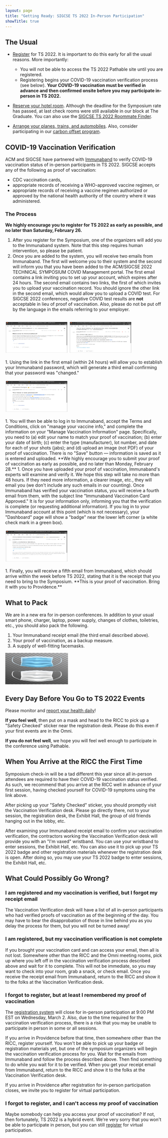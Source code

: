 ```yaml
---
layout: page
title: "Getting Ready: SIGCSE TS 2022 In-Person Participation"
showTitle: true
---
```


## The Usual

- [Register](/participants#registration) for TS 2022. It is important to do this early for all the usual reasons. More importantly:
  - You will not be able to access the TS 2022 Pathable site until you are registered.
  - Registering begins your COVID-19 vaccination verification process (see below). **Your COVID-19 vaccination must be verified in advance and then confirmed onsite before you may participate in-person in TS 2022.**

- [Reserve your hotel room](https://www.goprovidence.com/sigcse/hotel-information/). Although the deadline for the Symposium rate has passed, at last check rooms were still available in our block at The Graduate. You can also use the [SIGCSE TS 2022 Roommate Finder](http://localhost:4000/participants/#roommate-database).

- [Arrange your planes, trains, and automobiles](https://www.goprovidence.com/sigcse/getting-here/). Also, consider participating in our [carbon offset program](/participants#carbon-offset).

## COVID-19 Vaccination Verification

ACM and SIGCSE have partnered with [Immunaband](https://www.immunaband.com) to verify COVID-19 vaccination status of in-person participants in TS 2022. SIGCSE accepts any of the following as proof of vaccination:

- CDC vaccination cards,
- appropriate records of receiving a WHO-approved vaccine regimen, or
- appropriate records of receiving a vaccine regimen authorized or approved by the national health authority of the country where it was administered.

### The Process
**We highly encourage you to register for TS 2022 as early as possible, and no later than Saturday, February 26.**
1. After you register for the Symposium, one of the organizers will add you to the Immunaband system. Note that this step requires human intervention, so please be patient.
1. Once you are added to the system, you will receive two emails from Immunaband. The first will welcome you to their system and the second will inform you that you have been added to the ACM/SIGCSE 2022 TECHNICAL SYMPOSIUM COVID Management portal. The first email contains a link inviting you to set up your account, which expires after 24 hours. The second email contains two links, the first of which invites you to upload your vaccination record. You should ignore the other link in the second email, which would allow you to upload a COVID test. For SIGCSE 2022 conferences, negative COVID test results are <strong>not</strong> acceptable in lieu of proof of vaccination. Also, please do not be put off by the language in the emails referring to your employer.
<br><br>
<img src="/images/immunaband_welcome_email.png" width="200" height="100" alt="Immunaband Welcome Email">
<img src="/images/immunaband_youve_been_added_email.png" width="200" height="100" alt="Immunaband You've Been Added Email">
<br><br>
1. Using the link in the first email (within 24 hours) will allow you to establish your Immunaband password, which will generate a third email confirming that your password was "changed."
<br><br>
<img src="/images/immunaband_password_changed_email.png" width="200" height="100" alt="Immunaband Password Changed Email">
<br><br>
1. You will then be able to log in to Immunaband, accept the Terms and Conditions, click on "manage your vaccine info," and complete the information on your "Manage Vaccination Information" page. Specifically, you need to (a) edit your name to match your proof of vaccination; (b) enter your date of birth; (c) enter the type (manufacturer), lot number, and date for each of your shots (jabs); and (d) upload an image (not PDF) of your proof of vaccination. There is no "Save" button &mdash; information is saved as it is entered and uploaded. **We highly encourage you to submit your proof of vaccination as early as possible, and no later than Monday, February 28.**
1. Once you have uploaded your proof of vaccination, Immunaband's experts will examine and verify it. We hope this step will take no more than 48 hours. If they need more information, a clearer image, etc., they will email you (we don't include any such emails in our counting). Once Immunaband has verified your vaccination status, you will receive a fourth email from them, with the subject line "Immunaband Vaccination Card Approved." It is for your information only, informing you that the verification is complete (or requesting additional information). If you log in to your Immunaband account at this point (which is not necessary), your "Dashboard" page will show a "badge" near the lower left corner (a white check mark in a green box).
<br><br>
<img src="/images/immunaband_approved_email.png" width="200" height="100" alt="Immunaband You've Been Added Email">
<br><br>
1. Finally, you will receive a fifth email from Immunaband, which should arrive within the week before TS 2022, stating that it is the receipt that you need to bring to the Symposium.  **This is your proof of vaccination. Bring it with you to Providence.**

## What to Pack
We are in a new era for in-person conferences. In addition to your usual smart phone, charger, laptop, power supply, changes of clothes, toiletries, etc., you should also pack the following.
1. Your Immunaband receipt email (the third email described above).
1. Your proof of vaccination, as a backup measure.
1. A supply of well-fitting facemasks.

<img src="/images/facemasks.jpeg" width="200" height="100" alt="Picture of disposable face masks">

## Every Day Before You Go to TS 2022 Events

Please monitor and [report your health daily](https://docs.google.com/forms/d/1Eu-ttWn0kzKiT9Ul7WQ6U4t1heYfDO8HW5RborNmjF8/edit)!  

**If you feel well**, then put on a mask and head to the RICC to pick up a "Safety Checked" sticker near the registration desk. Please do this even if your first events are in the Omni.

**If you do not feel well**, we hope you will feel well enough to participate in the conference using Pathable.

## When You Arrive at the RICC the First Time
Symposium check-in will be a tad different this year since all in-person attendees are required to have their COVID-19 vaccination status verified. As such, we recommend that you arrive at the RICC well in advance of your first session, having checked yourself for COVID-19 symptoms using the link above.

After picking up your "Safety Checked" sticker, you should promptly visit the Vaccination Verification desk. Please go directly there, not to your session, the registration desk, the Exhibit Hall, the group of old friends hanging out in the lobby, etc.

After examining your Immunaband receipt email to confirm your vaccination verification, the contractors working the Vaccination Verification desk will provide you with an "I'm vaxed" wristband. You can use your wristband to enter sessions, the Exhibit Hall, etc. You can also use it to pick up your TS 2022 badge and other registration materials whenever the registration desk is open. After doing so, you may use your TS 2022 badge to enter sessions, the Exhibit Hall, etc.

## What Could Possibly Go Wrong?
### I am registered and my vaccination is verified, but I forgot my receipt email
The Vaccination Verification desk will have a list of all in-person participants who had verified proofs of vaccination as of the beginning of the day. You may have to bear the disapprobation of those in line behind you as you delay the process for them, but you will not be turned away!

### I am registered, but my vaccination verification is not complete
If you brought your vaccination card and can access your email, then all is not lost. Somewhere other than the RICC and the Omni meeting rooms, pick up where you left off in the vaccination verification process described above and wait for it to complete. This will not be immediate, so you may want to check into your room, grab a snack, or check email.  Once you receive the receipt email from Immunaband, return to the RICC and show it to the folks at the Vaccination Verification desk.

### I forgot to register, but at least I remembered my proof of vaccination
The [registration system](/participants#registration) will close for in-person participation at 9:00 PM EST on Wednesday, March 2. Also, due to the time required for the vaccination verification process, there is a risk that you may be unable to participate in person in some or all sessions.

If you arrive in Providence before that time, then somewhere other than the RICC, register yourself. You won't be able to pick up your badge or registration materials yet, but one of the symposium organizers will begin the vaccination verification process for you. Wait for the emails from Immunaband and follow the process described above. Then find something to do while you wait for it to be verified. When you get your receipt email from Immunaband, return to the RICC and show it to the folks at the Vaccination Verification desk.

If you arrive in Providence after registration for in-person participation closes, we invite you to register for virtual participation.

### I forgot to register, and I can't access my proof of vaccination
Maybe somebody can help you access your proof of vaccination? If not, then fortunately, TS 2022 is a hybrid event. We're very sorry that you won't be able to participate in person, but you can still [register](/participants#registration) for virtual participation.
